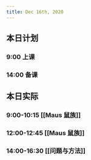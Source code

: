 ```yaml
---
title: Dec 16th, 2020
---
```


## 本日计划
### 9:00 上课
### 14:00 备课
## 本日实际
### 9:00-10:15 [[Maus 鼠族]]
### 12:00-12:45 [[Maus 鼠族]]
### 14:00-16:30 [[问题与方法]]
### 
